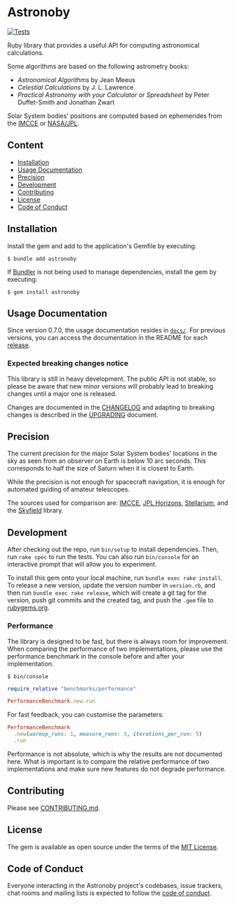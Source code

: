# Astronoby

[![Tests](https://github.com/rhannequin/astronoby/workflows/Ruby/badge.svg)](https://github.com/rhannequin/astronoby/actions?query=workflow%3ARuby)

Ruby library that provides a useful API for computing astronomical calculations.

Some algorithms are based on the following astrometry books:
* _Astronomical Algorithms_ by Jean Meeus
* _Celestial Calculations_ by J. L. Lawrence
* _Practical Astronomy with your Calculator or Spreadsheet_ by Peter
  Duffet-Smith and Jonathan Zwart

Solar System bodies' positions are computed based on ephemerides from the
[IMCCE] or [NASA/JPL].

## Content
- [Installation](#installation)
- [Usage Documentation](#usage-documentation)
- [Precision](#precision)
- [Development](#development)
- [Contributing](#contributing)
- [License](#license)
- [Code of Conduct](#code-of-conduct)

## Installation

Install the gem and add to the application's Gemfile by executing:

    $ bundle add astronoby

If [Bundler] is not being used to manage dependencies, install the gem by
executing:

    $ gem install astronoby

## Usage Documentation

Since version 0.7.0, the usage documentation resides in [`docs/`]. For
previous versions, you can access the documentation in the README for each
[release].

### Expected breaking changes notice

This library is still in heavy development. The public API is not stable, so
please be aware that new minor versions will probably lead to breaking changes
until a major one is released.

Changes are documented in the [CHANGELOG] and adapting to breaking changes is
described in the [UPGRADING] document.

## Precision

The current precision for the major Solar System bodies' locations in the sky
as seen from an observer on Earth is below 10 arc seconds. This corresponds to
half the size of Saturn when it is closest to Earth.

While the precision is not enough for spacecraft navigation, it is enough for
automated guiding of amateur telescopes.

The sources used for comparison are: [IMCCE], [JPL Horizons], [Stellarium],
and the [Skyfield] library.

## Development

After checking out the repo, run `bin/setup` to install dependencies. Then, run
`rake spec` to run the tests. You can also run `bin/console` for an interactive
prompt that will allow you to experiment.

To install this gem onto your local machine, run `bundle exec rake install`. To
release a new version, update the version number in `version.rb`, and then run
`bundle exec rake release`, which will create a git tag for the version, push
git commits and the created tag, and push the `.gem` file to [rubygems.org].

### Performance

The library is designed to be fast, but there is always room for improvement.
When comparing the performance of two implementations, please use the
performance benchmark in the console before and after your implementation.

    $ bin/console

```rb
require_relative "benchmarks/performance"

PerformanceBenchmark.new.run
```

For fast feedback, you can customise the parameters:

```rb
PerformanceBenchmark
  .new(warmup_runs: 1, measure_runs: 3, iterations_per_run: 5)
  .run
```

Performance is not absolute, which is why the results are not documented here.
What is important is to compare the relative performance of two implementations
and make sure new features do not degrade performance.

## Contributing

Please see [CONTRIBUTING.md].

## License

The gem is available as open source under the terms of the [MIT License].

[MIT License]: https://opensource.org/licenses/MIT

## Code of Conduct

Everyone interacting in the Astronoby project's codebases, issue trackers, chat
rooms and mailing lists is expected to follow the [code of conduct].

[NASA/JPL]: https://ssd.jpl.nasa.gov/planets/eph_export.html
[Bundler]: https://bundler.io
[`docs/`]: https://github.com/rhannequin/astronoby/blob/main/docs
[release]: https://github.com/rhannequin/astronoby/releases
[CHANGELOG]: https://github.com/rhannequin/astronoby/blob/main/CHANGELOG.md
[UPGRADING]: https://github.com/rhannequin/astronoby/blob/main/UPGRADING.md
[IMCCE]: https://www.imcce.fr
[JPL Horizons]: https://ssd.jpl.nasa.gov/horizons.cgi
[Stellarium]: https://stellarium.org
[Skyfield]: https://rhodesmill.org/skyfield/
[rubygems.org]: https://rubygems.org
[CONTRIBUTING.md]: https://github.com/rhannequin/astronoby/blob/main/CONTRIBUTING.md
[code of conduct]: https://github.com/rhannequin/astronoby/blob/main/CODE_OF_CONDUCT.md
